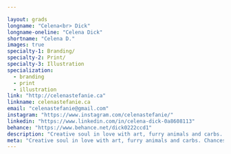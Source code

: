 ```yaml
---

layout: grads
longname: "Celena<br> Dick"
longname-oneline: "Celena Dick"
shortname: "Celena D."
images: true
specialty-1: Branding/
specialty-2: Print/
specialty-3: Illustration
specialization:
  - branding
  - print
  - illustration
link: "http://celenastefanie.ca"
linkname: celenastefanie.ca
email: "celenastefanie@gmail.com"
instagram: "https://www.instagram.com/celenastefanie/"
linkedin: "https://www.linkedin.com/in/celena-dick-0a8608113"
behance: "https://www.behance.net/dick0222ccd1"
description: "Creative soul in love with art, furry animals and carbs. Chances are I'm watching Adventure Time right now!"
meta: "Creative soul in love with art, furry animals and carbs. Chances are I'm watching Adventure Time right now!"
---
```

